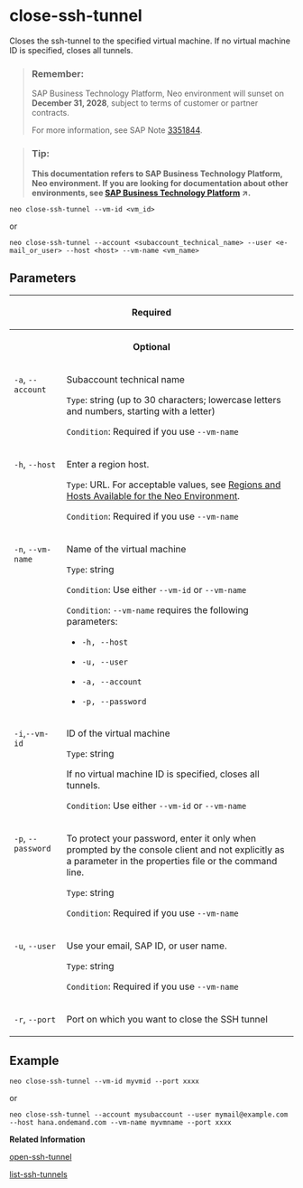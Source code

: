 <!-- loioc5052684a01c4709b5f945519bc4a9f8 -->

# close-ssh-tunnel

Closes the ssh-tunnel to the specified virtual machine. If no virtual machine ID is specified, closes all tunnels.



> ### Remember:  
> SAP Business Technology Platform, Neo environment will sunset on **December 31, 2028**, subject to terms of customer or partner contracts.
> 
> For more information, see SAP Note [3351844](https://me.sap.com/notes/3351844).

> ### Tip:  
> **This documentation refers to SAP Business Technology Platform, Neo environment. If you are looking for documentation about other environments, see [SAP Business Technology Platform](https://help.sap.com/viewer/65de2977205c403bbc107264b8eccf4b/Cloud/en-US/6a2c1ab5a31b4ed9a2ce17a5329e1dd8.html "SAP Business Technology Platform (SAP BTP) is an integrated offering comprised of four technology portfolios: database and data management, application development and integration, analytics, and intelligent technologies. The platform offers users the ability to turn data into business value, compose end-to-end business processes, and build and extend SAP applications quickly.") :arrow_upper_right:.**



```
neo close-ssh-tunnel --vm-id <vm_id>
```

or

```
neo close-ssh-tunnel --account <subaccount_technical_name> --user <e-mail_or_user> --host <host> --vm-name <vm_name>
```



## Parameters




<table>
<tr>
<th valign="top" colspan="2">

Required

</th>
</tr>
<tr>
<th valign="top" colspan="2">

Optional

</th>
</tr>
<tr>
<td valign="top">

`-a`, `--account`

</td>
<td valign="top">

Subaccount technical name

`Type`: string \(up to 30 characters; lowercase letters and numbers, starting with a letter\)

`Condition`: Required if you use `--vm-name`

</td>
</tr>
<tr>
<td valign="top">

`-h`, `--host`

</td>
<td valign="top">

Enter a region host.

`Type`: URL. For acceptable values, see [Regions and Hosts Available for the Neo Environment](../10-concepts-neo/regions-and-hosts-available-for-the-neo-environment-d722f7c.md).

`Condition`: Required if you use `--vm-name`

</td>
</tr>
<tr>
<td valign="top">

`-n`, `--vm-name` 

</td>
<td valign="top">

Name of the virtual machine

`Type`: string

`Condition`: Use either `--vm-id` or `--vm-name`

`Condition`: `--vm-name` requires the following parameters:

-   `-h, --host`

-   `-u, --user`

-   `-a, --account`

-   `-p, --password`




</td>
</tr>
<tr>
<td valign="top">

`-i`,`--vm-id` 

</td>
<td valign="top">

ID of the virtual machine

`Type`: string

If no virtual machine ID is specified, closes all tunnels.

`Condition`: Use either `--vm-id` or `--vm-name`

</td>
</tr>
<tr>
<td valign="top">

`-p`, `--password`

</td>
<td valign="top">

To protect your password, enter it only when prompted by the console client and not explicitly as a parameter in the properties file or the command line.

`Type`: string

`Condition`: Required if you use `--vm-name`

</td>
</tr>
<tr>
<td valign="top">

`-u`, `--user`

</td>
<td valign="top">

Use your email, SAP ID, or user name.

`Type`: string

`Condition`: Required if you use `--vm-name`

</td>
</tr>
<tr>
<td valign="top">

`-r`, `--port`

</td>
<td valign="top">

Port on which you want to close the SSH tunnel

</td>
</tr>
</table>



## Example

```
neo close-ssh-tunnel --vm-id myvmid --port xxxx
```

or

```
neo close-ssh-tunnel --account mysubaccount --user mymail@example.com --host hana.ondemand.com --vm-name myvmname --port xxxx
```

**Related Information**  


[open-ssh-tunnel](open-ssh-tunnel-6f8924a.md "Opens a secure tunnel to a specific virtual machine.")

[list-ssh-tunnels](list-ssh-tunnels-da73699.md "Lists the currently opened SSH tunnels on the user's machine.")

